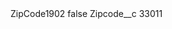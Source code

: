 <?xml version="1.0" encoding="UTF-8"?>
<CustomMetadata xmlns="http://soap.sforce.com/2006/04/metadata" xmlns:xsi="http://www.w3.org/2001/XMLSchema-instance" xmlns:xsd="http://www.w3.org/2001/XMLSchema">
    <label>ZipCode1902</label>
    <protected>false</protected>
    <values>
        <field>Zipcode__c</field>
        <value xsi:type="xsd:string">33011</value>
    </values>
</CustomMetadata>
